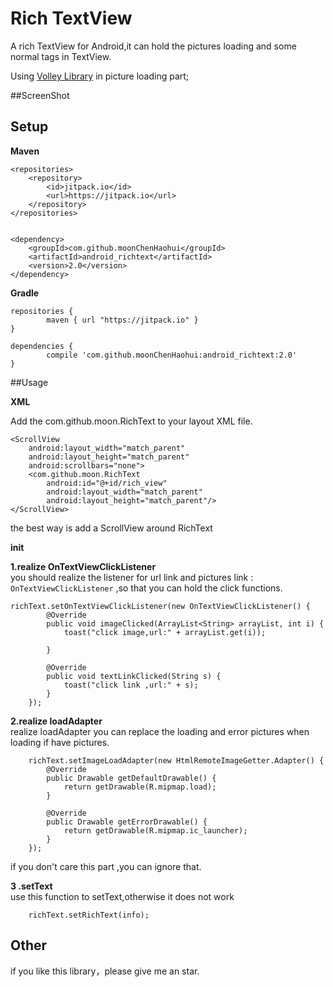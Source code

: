 # Rich TextView

A rich TextView for Android,it can hold the pictures loading and some normal tags in TextView.

Using [Volley Library](sdsd) in picture loading part;

##ScreenShot

## Setup

**Maven**


    <repositories>
		<repository>
		    <id>jitpack.io</id>
		    <url>https://jitpack.io</url>
		</repository>
	</repositories>
	

	<dependency>
	    <groupId>com.github.moonChenHaohui</groupId>
	    <artifactId>android_richtext</artifactId>
	    <version>2.0</version>
	</dependency>

**Gradle**

	repositories {
			maven { url "https://jitpack.io" }
	}

	dependencies {
	        compile 'com.github.moonChenHaohui:android_richtext:2.0'
	}

##Usage

**XML** 


Add the com.github.moon.RichText to your layout XML file.

	<ScrollView
        android:layout_width="match_parent"
        android:layout_height="match_parent"
        android:scrollbars="none">
        <com.github.moon.RichText
            android:id="@+id/rich_view"
            android:layout_width="match_parent"
            android:layout_height="match_parent"/>
    </ScrollView>
the best way is add a ScrollView around RichText
    
**init**



**1.realize OnTextViewClickListener**  
you should realize the listener for url link and pictures link : <code>OnTextViewClickListener</code> ,so that you can hold the click functions.  




	richText.setOnTextViewClickListener(new OnTextViewClickListener() {
            @Override
            public void imageClicked(ArrayList<String> arrayList, int i) {
                toast("click image,url:" + arrayList.get(i));

            }

            @Override
            public void textLinkClicked(String s) {
                toast("click link ,url:" + s);
            }
        });
        

**2.realize loadAdapter**  
realize loadAdapter you can replace the loading and error pictures when loading if have pictures. 
 
        richText.setImageLoadAdapter(new HtmlRemoteImageGetter.Adapter() {
            @Override
            public Drawable getDefaultDrawable() {
                return getDrawable(R.mipmap.load);
            }

            @Override
            public Drawable getErrorDrawable() {
                return getDrawable(R.mipmap.ic_launcher);
            }
        });
if you don't care this part ,you can ignore that.
        
**3 .setText**  
use this function to setText,otherwise it does not work

		richText.setRichText(info);
	
## Other
if you like this library，please give me an star.
	